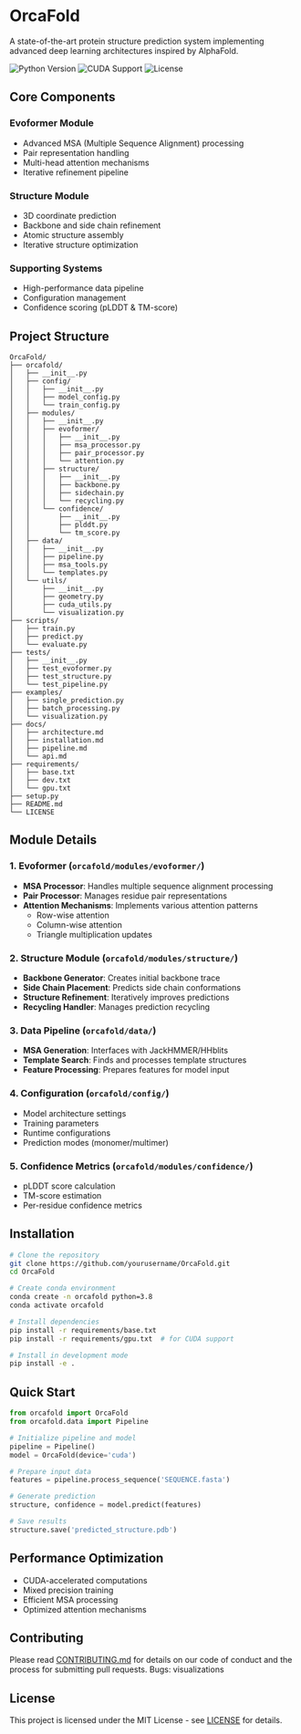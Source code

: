 # OrcaFold

A state-of-the-art protein structure prediction system implementing advanced deep learning architectures inspired by AlphaFold.

![Python Version](https://img.shields.io/badge/python-3.8%2B-blue)
![CUDA Support](https://img.shields.io/badge/CUDA-11.3%2B-green)
![License](https://img.shields.io/badge/license-MIT-blue)

## Core Components

### Evoformer Module
- Advanced MSA (Multiple Sequence Alignment) processing
- Pair representation handling
- Multi-head attention mechanisms
- Iterative refinement pipeline

### Structure Module
- 3D coordinate prediction
- Backbone and side chain refinement
- Atomic structure assembly
- Iterative structure optimization

### Supporting Systems
- High-performance data pipeline
- Configuration management
- Confidence scoring (pLDDT & TM-score)

## Project Structure

```
OrcaFold/
├── orcafold/
│   ├── __init__.py
│   ├── config/
│   │   ├── __init__.py
│   │   ├── model_config.py
│   │   └── train_config.py
│   ├── modules/
│   │   ├── __init__.py
│   │   ├── evoformer/
│   │   │   ├── __init__.py
│   │   │   ├── msa_processor.py
│   │   │   ├── pair_processor.py
│   │   │   └── attention.py
│   │   ├── structure/
│   │   │   ├── __init__.py
│   │   │   ├── backbone.py
│   │   │   ├── sidechain.py
│   │   │   └── recycling.py
│   │   └── confidence/
│   │       ├── __init__.py
│   │       ├── plddt.py
│   │       └── tm_score.py
│   ├── data/
│   │   ├── __init__.py
│   │   ├── pipeline.py
│   │   ├── msa_tools.py
│   │   └── templates.py
│   └── utils/
│       ├── __init__.py
│       ├── geometry.py
│       ├── cuda_utils.py
│       └── visualization.py
├── scripts/
│   ├── train.py
│   ├── predict.py
│   └── evaluate.py
├── tests/
│   ├── __init__.py
│   ├── test_evoformer.py
│   ├── test_structure.py
│   └── test_pipeline.py
├── examples/
│   ├── single_prediction.py
│   ├── batch_processing.py
│   └── visualization.py
├── docs/
│   ├── architecture.md
│   ├── installation.md
│   ├── pipeline.md
│   └── api.md
├── requirements/
│   ├── base.txt
│   ├── dev.txt
│   └── gpu.txt
├── setup.py
├── README.md
└── LICENSE
```

## Module Details

### 1. Evoformer (`orcafold/modules/evoformer/`)
- **MSA Processor**: Handles multiple sequence alignment processing
- **Pair Processor**: Manages residue pair representations
- **Attention Mechanisms**: Implements various attention patterns
  - Row-wise attention
  - Column-wise attention
  - Triangle multiplication updates

### 2. Structure Module (`orcafold/modules/structure/`)
- **Backbone Generator**: Creates initial backbone trace
- **Side Chain Placement**: Predicts side chain conformations
- **Structure Refinement**: Iteratively improves predictions
- **Recycling Handler**: Manages prediction recycling

### 3. Data Pipeline (`orcafold/data/`)
- **MSA Generation**: Interfaces with JackHMMER/HHblits
- **Template Search**: Finds and processes template structures
- **Feature Processing**: Prepares features for model input

### 4. Configuration (`orcafold/config/`)
- Model architecture settings
- Training parameters
- Runtime configurations
- Prediction modes (monomer/multimer)

### 5. Confidence Metrics (`orcafold/modules/confidence/`)
- pLDDT score calculation
- TM-score estimation
- Per-residue confidence metrics

## Installation

```bash
# Clone the repository
git clone https://github.com/yourusername/OrcaFold.git
cd OrcaFold

# Create conda environment
conda create -n orcafold python=3.8
conda activate orcafold

# Install dependencies
pip install -r requirements/base.txt
pip install -r requirements/gpu.txt  # for CUDA support

# Install in development mode
pip install -e .
```

## Quick Start

```python
from orcafold import OrcaFold
from orcafold.data import Pipeline

# Initialize pipeline and model
pipeline = Pipeline()
model = OrcaFold(device='cuda')

# Prepare input data
features = pipeline.process_sequence('SEQUENCE.fasta')

# Generate prediction
structure, confidence = model.predict(features)

# Save results
structure.save('predicted_structure.pdb')
```

## Performance Optimization

- CUDA-accelerated computations
- Mixed precision training
- Efficient MSA processing
- Optimized attention mechanisms

## Contributing

Please read [CONTRIBUTING.md](CONTRIBUTING.md) for details on our code of conduct and the process for submitting pull requests.
Bugs: visualizations

## License

This project is licensed under the MIT License - see [LICENSE](LICENSE) for details.
